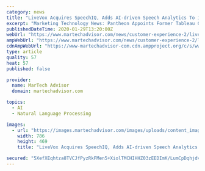 ```yaml
---
category: news
title: "LiveVox Acquires SpeechIQ, Adds AI-driven Speech Analytics To its Portfolio"
excerpt: "Marketing Technology News: Pantheon Appoints Former Tableau CMO Elissa Fink to Its Board of Directors Powered by a proprietary speech recognition engine that very quickly and accurately transcribes calls, SpeechIQ offers numerous features, including the ability to redact calls, search by keyword lists, retrieve and listen to calls, create ..."
publishedDateTime: 2020-01-29T13:20:00Z
webUrl: "https://www.martechadvisor.com/news/customer-experience-2/livevox-acquires-speechiq-adds-aidriven-speech-analytics-to-its-portfolio/"
ampWebUrl: "https://www.martechadvisor.com/news/customer-experience-2/livevox-acquires-speechiq-adds-aidriven-speech-analytics-to-its-portfolio/"
cdnAmpWebUrl: "https://www-martechadvisor-com.cdn.ampproject.org/c/s/www.martechadvisor.com/news/customer-experience-2/livevox-acquires-speechiq-adds-aidriven-speech-analytics-to-its-portfolio/"
type: article
quality: 57
heat: 57
published: false

provider:
  name: MarTech Advisor
  domain: martechadvisor.com

topics:
  - AI
  - Natural Language Processing

images:
  - url: "https://images.martechadvisor.com/images/uploads/content_images/livevox_announces_acquisition_of_speechiq_5e312c411d6df.jpg"
    width: 786
    height: 469
    title: "LiveVox Acquires SpeechIQ, Adds AI-driven Speech Analytics To its Portfolio"

secured: "5XefXEqhtza8TVCJfPyzRkFMen5+XiolTMCHIHHZ03zEEDImK/LumCpDqhjdvYetiU6zZWibhOrkEL15hac1YsSOjQUADMQouHKJ4TntKKc3Y+6NsGJ3ErSx3YtlVMgrjCMukn5gf9zRo1DT1tHOYcabdCwOwgRkISlHSHyvHt2ddjJjnpnVwKyhECgiI/SQgcJOz/T/5whu84U4j0GQFOMj00SGral/C7/iKcKRsMrRxGc3u+2y7HVZsRjfnNIx+D4mk3iM7KgnYN7ci9P6VtjH8+Taexq+fbKUgg2xAnpQ+2ihwH55bjefvzI7XtRGnhwkHxQOmictO9ri0lQE6lOhQkqn2NHH8jwi50h5yrU3l4ni9ekf5JjmiYUpYR90AvczvfxZxq/QLFsZIjPICxqNhASmxSpvDFYfd34X+5MWdlvapzNqcQMatKRcKt3OU6XssYa/8h4Lq2xz4+QXcOdqmlOnIJE6NVAbyzIhqog=;KVJVDr0HumTobQs8X2sgrA=="
---
```


